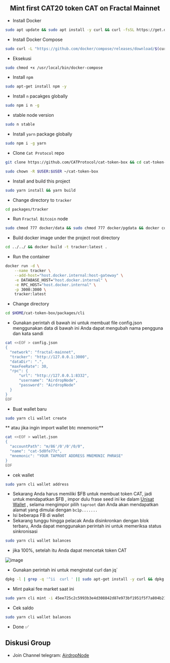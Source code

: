 <h2 align=center>Mint first CAT20 token CAT on Fractal Mainnet</h2>

- Install Docker
```bash
sudo apt update && sudo apt install -y curl && curl -fsSL https://get.docker.com -o get-docker.sh && sudo sh get-docker.sh
```
- Install Docker Compose
```bash
sudo curl -L "https://github.com/docker/compose/releases/download/$(curl -s https://api.github.com/repos/docker/compose/releases/latest | grep 'tag_name' | cut -d\" -f4)/docker-compose-$(uname -s)-$(uname -m)" -o /usr/local/bin/docker-compose
```
- Eksekusi
```bash
sudo chmod +x /usr/local/bin/docker-compose
```
- Install `npm`
```bash
sudo apt-get install npm -y
```
- Install `n` pacakges globally
```bash
sudo npm i n -g
```
- stable node version
```bash
sudo n stable
```
- Install `yarn` package globally
```bash
sudo npm i -g yarn
```
- Clone `Cat Protocol` repo
```bash
git clone https://github.com/CATProtocol/cat-token-box && cd cat-token-box
```
```bash
sudo chown -R $USER:$USER ~/cat-token-box
```
- Install and build this project
```bash
sudo yarn install && yarn build
```
- Change directory to `tracker`
```bash
cd packages/tracker
```
- Run `Fractal Bitcoin` node
```bash
sudo chmod 777 docker/data && sudo chmod 777 docker/pgdata && docker compose up -d
```
- Build docker image under the project root directory
```bash
cd ../../ && docker build -t tracker:latest .
```
- Run the container
```bash
docker run -d \
    --name tracker \
    --add-host="host.docker.internal:host-gateway" \
    -e DATABASE_HOST="host.docker.internal" \
    -e RPC_HOST="host.docker.internal" \
    -p 3000:3000 \
    tracker:latest
```
- Change directory
```bash
cd $HOME/cat-token-box/packages/cli
```
- Gunakan perintah di bawah ini untuk membuat file config.json menggunakan data di bawah ini Anda dapat mengubah nama pengguna dan kata sandi
```bash
cat <<EOF > config.json
{
  "network": "fractal-mainnet",
  "tracker": "http://127.0.0.1:3000",
  "dataDir": ".",
  "maxFeeRate": 30,
  "rpc": {
      "url": "http://127.0.0.1:8332",
      "username": "AirdropNode",
      "password": "AirdropNode"
  }
}
EOF
```
- Buat wallet baru
```bash
sudo yarn cli wallet create
```
** atau jika ingin import wallet btc mnemonic**
```bash
cat <<EOF > wallet.json
{
  "accountPath": "m/86'/0'/0'/0/0",
  "name": "cat-5d0fe77c",
  "mnemonic": "YOUR TAPROOT ADDRESS MNEMONIC PHRASE"
}
EOF
```
- cek wallet
```bash
sudo yarn cli wallet address
```
- Sekarang Anda harus memiliki $FB untuk membuat token CAT, jadi untuk mendapatkan $FB , impor dulu frase seed ini ke dalam [Unisat Wallet](https://chrome.google.com/webstore/detail/unisat/ppbibelpcjmhbdihakflkdcoccbgbkpo) , selama mengimpor pilih `taproot` dan Anda akan mendapatkan alamat yang dimulai dengan `bc1p.......`
- Isi beberapa FB di wallet
- Sekarang tunggu hingga pelacak Anda disinkronkan dengan blok terbaru, Anda dapat menggunakan perintah ini untuk memeriksa status sinkronisasi
```bash
sudo yarn cli wallet balances
```
- jika 100%, setelah itu Anda dapat mencetak token CAT

![image](https://github.com/user-attachments/assets/4abfd1d1-b1fb-461c-89a4-7788db9c88c1)

- Gunakan perintah ini untuk menginstal curl dan jq`
```bash
dpkg -l | grep -q '^ii  curl ' || sudo apt-get install -y curl && dpkg -l | grep -q '^ii  jq ' || sudo apt-get install -y jq
```
- Mint pakai fee market saat ini
```bash
sudo yarn cli mint -i 45ee725c2c5993b3e4d308842d87e973bf1951f5f7a804b21e4dd964ecd12d6b_0 5 --fee-rate $(curl -s https://explorer.unisat.io/fractal-mainnet/api/bitcoin-info/fee | jq '.data.economyFee')
```
- Cek saldo
```bash
sudo yarn cli wallet balances
```
- Done ✅
## Diskusi Group
- Join Channel telegram: [AirdropNode](https://t.me/airdrop_node)
